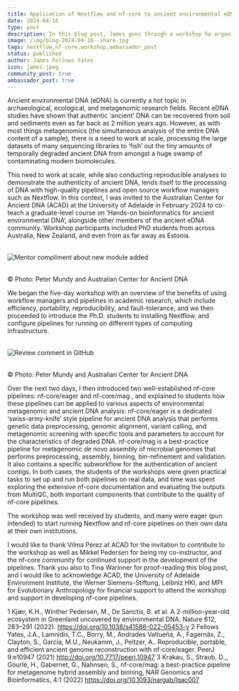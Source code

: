 ```yaml
---
title: Application of Nextflow and nf-core to ancient environmental eDNA
date: 2024-04-16
type: post
description: In this blog post, James goes through a workshop he organized to demonstrate the efficiency and reproducibility Nextflow and nf-core can bring to analyze ancient environmental DNA.
image: /img/blog-2024-04-16--share.jpg
tags: nextflow,nf-core,workshop,ambassador_post
status: published
author: James Fellows Yates
icon: james.jpeg
community_post: true
ambassador_post: true
---
```


Ancient environmental DNA (eDNA) is currently a hot topic in archaeological, ecological, and metagenomic research fields. Recent eDNA studies have shown that authentic ‘ancient’ DNA can be recovered from soil and sediments even as far back as 2 million years ago. However, as with most things metagenomics (the simultaneous analysis of the entire DNA content of a sample), there is a need to work at scale, processing the large datasets of many sequencing libraries to ‘fish’ out the tiny amounts of temporally degraded ancient DNA from amongst a huge swamp of contaminating modern biomolecules.

<!-- end-archive-description -->

This need to work at scale, while also conducting reproducible analyses to demonstrate the authenticity of ancient DNA, lends itself to the processing of DNA with high-quality pipelines and open source workflow managers such as Nextflow. In this context, I was invited to the Australian Center for Ancient DNA (ACAD) at the University of Adelaide in February 2024 to co-teach a graduate-level course on ‘Hands-on bioinformatics for ancient environmental DNA’, alongside other members of the ancient eDNA community. Workshop participants included PhD students from across Australia, New Zealand, and even from as far away as Estonia.

<div style="margin-top: 2rem; margin-bottom: 2rem;">
    <img src="/img/blog-2024-04-10-img1a.png" alt="Mentor compliment about new module added" />
</div>
© Photo: Peter Mundy and Australian Center for Ancient DNA

We began the five-day workshop with an overview of the benefits of using workflow managers and pipelines in academic research, which include efficiency, portability, reproducibility, and fault-tolerance, and we then proceeded to introduce the Ph.D. students to installing Nextflow, and configure pipelines for running on different types of computing infrastructure.

<div style="margin-top: 2rem; margin-bottom: 2rem;">
    <img src="/img/blog-2024-04-10-img1b.png" alt="Review comment in GitHub" />
</div>
© Photo: Peter Mundy and Australian Center for Ancient DNA

Over the next two days, I then introduced two well-established nf-core pipelines: nf-core/eager and nf-core/mag , and explained to students how these pipelines can be applied to various aspects of environmental metagenomic and ancient DNA analysis:
nf-core/eager is a dedicated ‘swiss-army-knife’ style pipeline for ancient DNA analysis that performs genetic data preprocessing, genomic alignment, variant calling, and metagenomic screening with specific tools and parameters to account for the characteristics of degraded DNA.
nf-core/mag is a best-practice pipeline for metagenomic de novo assembly of microbial genomes that performs preprocessing, assembly, binning, bin-refinement and validation. It also contains a specific subworkflow for the authentication of ancient contigs.
In both cases, the students of the workshops were given practical tasks to set up and run both pipelines on real data, and time was spent exploring the extensive nf-core documentation and evaluating the outputs from MultiQC, both important components that contribute to the quality of nf-core pipelines.

The workshop was well received by students, and many were eager (pun intended) to start running Nextflow and nf-core pipelines on their own data at their own institutions.

I would like to thank Vilma Pérez at ACAD for the invitation to contribute to the workshop as well as Mikkel Pedersen for being my co-instructor, and the nf-core community for continued support in the development of the pipelines. Thank you also to Tina Warinner for proof-reading this blog post, and I would like to acknowledge ACAD, the University of Adelaide Environment Institute, the Werner Siemens-Stiftung, Leibniz HKI, and MPI for Evolutionary Anthropology for financial support to attend the workshop and support in developing nf-core pipelines.

1 Kjær, K.H., Winther Pedersen, M., De Sanctis, B. et al. A 2-million-year-old ecosystem in Greenland uncovered by environmental DNA. Nature 612, 283–291 (2022). https://doi.org/10.1038/s41586-022-05453-y
2 Fellows Yates, J.A., Lamnidis, T.C., Borry, M., Andrades Valtueña, A., Fagernäs, Z., Clayton, S., Garcia, M.U.,
Neukamm, J., Peltzer, A.. Reproducible, portable, and efficient ancient genome reconstruction with nf-core/eager. PeerJ 9:e10947 (2021) http://doi.org/10.7717/peerj.10947
3 Krakau, S., Straub, D.,, Gourlé, H., Gabernet, G., Nahnsen, S., nf-core/mag: a best-practice pipeline for metagenome hybrid assembly and binning, NAR Genomics and Bioinformatics, 4:1 (2022) https://doi.org/10.1093/nargab/lqac007
